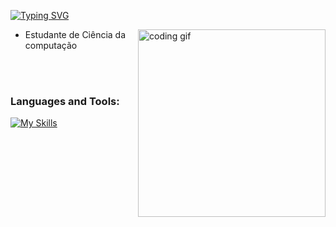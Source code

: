 [![Typing SVG](https://readme-typing-svg.demolab.com?weight=500&size=30&letterSpacing=5px&duration=1000&pause=1000&color=E66CDA&center=true&vCenter=true&width=600&height=60&lines=Luan+Mikael+Martins+Santos;Computer+Science+Student)](https://git.io/typing-svg)

<img align="right" src="https://media.tenor.com/YZPnGuPeZv8AAAAd/coding.gif" width=300px alt="coding gif">

- Estudante de Ciência da computação
  
<br/><br/>

<h3 align="left">Languages and Tools:</h3>

[![My Skills](https://skillicons.dev/icons?i=html,css,javascript,mysql,postgresql&theme=dark)](https://skillicons.dev)
